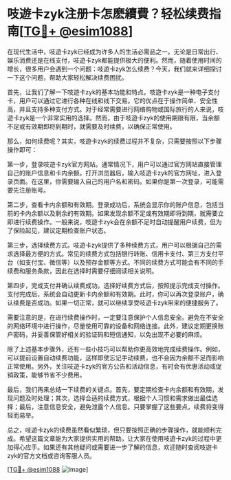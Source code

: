 # 吱遊卡zyk注册卡怎麽續費？轻松续费指南[[TG💪+ @esim1088](https://t.me/s/esim1088)]

在现代生活中，吱遊卡zyk已经成为许多人的生活必需品之一。无论是日常出行、娱乐消费还是在线支付，吱遊卡zyk都能提供极大的便利。然而，随着使用时间的增长，很多用户会遇到一个问题：吱遊卡zyk怎么续费？今天，我们就来详细探讨一下这个问题，帮助大家轻松解决续费困扰。

首先，让我们了解一下吱遊卡zyk的基本功能和特点。吱遊卡zyk是一种电子支付卡，用户可以通过它进行各种在线和线下交易。它的优点在于操作简单、安全性高，并且支持多种支付方式。对于经常需要进行网络购物或国际旅行的人来说，吱遊卡zyk是一个非常实用的选择。然而，由于吱遊卡zyk的使用期限有限，当余额不足或有效期即将到期时，就需要及时续费，以确保正常使用。

那么，如何续费呢？其实，吱遊卡zyk的续费过程并不复杂，只需要按照以下步骤操作即可：

第一步，登录吱遊卡zyk官方网站。通常情况下，用户可以通过官方网站直接管理自己的账户信息和卡内余额。打开浏览器后，输入吱遊卡zyk的官方网址，进入登录页面。在这里，你需要输入自己的用户名和密码。如果你是第一次登录，可能需要先注册账号。

第二步，查看卡内余额和有效期。登录成功后，系统会显示你的账户信息，包括当前的卡内余额以及剩余的有效期。如果发现余额不足或有效期即将到期，就需要立即进行续费操作。一般来说，吱遊卡zyk会在余额不足时自动提醒用户续费，但为了保险起见，建议定期检查账户状态。

第三步，选择续费方式。吱遊卡zyk提供了多种续费方式，用户可以根据自己的需求选择最方便的方式。常见的续费方式包括银行转账、信用卡支付、第三方支付平台（如支付宝、微信等）以及预存金额等方式。不同的续费方式可能会有不同的手续费和服务条款，因此在选择时需要仔细阅读相关说明。

第四步，完成支付并确认续费成功。选择好续费方式后，按照提示完成支付操作。支付完成后，系统会自动更新卡内余额和有效期。此时，你可以再次登录账户，确认续费是否成功。如果一切正常，就可以继续享受吱遊卡zyk带来的便捷服务了。

需要注意的是，在进行续费操作时，一定要注意保护个人信息安全。避免在不安全的网络环境中进行操作，尽量使用可靠的设备和网络连接。此外，建议定期更换账户密码，并妥善保管好相关的验证码和短信通知，以免出现不必要的麻烦。

除了上述基本步骤外，还有一些小技巧可以帮助你更高效地完成续费操作。例如，可以提前设置自动续费功能，这样即使忘记手动续费，也不会因为余额不足而影响正常使用。另外，关注吱遊卡zyk的官方公告和活动信息，有时会有优惠活动或促销政策，能够节省不少费用。

最后，我们再来总结一下续费的关键点。首先，要定期检查卡内余额和有效期，发现问题及时处理；其次，选择合适的续费方式，根据个人习惯和需求做出最佳选择；最后，注意信息安全，避免泄露个人信息。只要掌握了这些要点，续费将变得轻而易举。

总之，吱遊卡zyk的续费虽然看似繁琐，但只要按照正确的步骤操作，就能顺利完成。希望这篇文章能为大家提供实用的帮助，让大家在使用吱遊卡zyk的过程中更加得心应手。如果还有其他疑问或需要进一步了解的信息，欢迎随时查阅吱遊卡zyk的官方文档或咨询客服人员。

[[TG💪+ @esim1088](https://t.me/s/esim1088) ![Image](https://i.postimg.cc/4NQfJmqS/Snipaste-2025-05-13-00-14-12.png)]